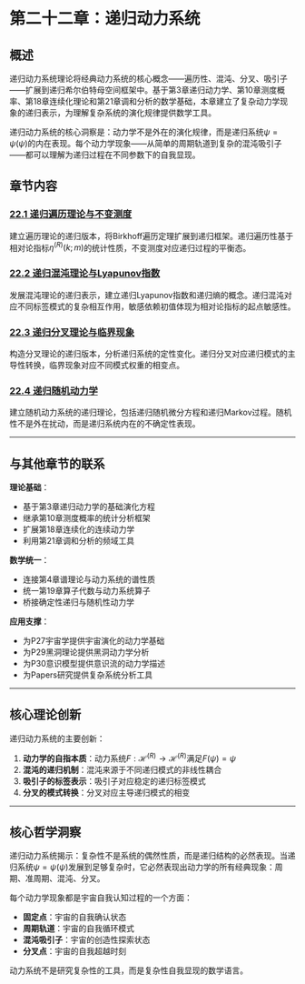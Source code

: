 # 第二十二章：递归动力系统

## 概述

递归动力系统理论将经典动力系统的核心概念——遍历性、混沌、分叉、吸引子——扩展到递归希尔伯特母空间框架中。基于第3章递归动力学、第10章测度概率、第18章连续化理论和第21章调和分析的数学基础，本章建立了复杂动力学现象的递归表示，为理解复杂系统的演化规律提供数学工具。

递归动力系统的核心洞察是：动力学不是外在的演化规律，而是递归系统$\psi = \psi(\psi)$的内在表现。每个动力学现象——从简单的周期轨道到复杂的混沌吸引子——都可以理解为递归过程在不同参数下的自我显现。

## 章节内容

### [22.1 递归遍历理论与不变测度](./22.1-recursive-ergodic-theory-invariant-measures.md)
建立遍历理论的递归版本，将Birkhoff遍历定理扩展到递归框架。递归遍历性基于相对论指标$\eta^{(R)}(k; m)$的统计性质，不变测度对应递归过程的平衡态。

### [22.2 递归混沌理论与Lyapunov指数](./22.2-recursive-chaos-theory-lyapunov-exponents.md)
发展混沌理论的递归表示，建立递归Lyapunov指数和递归熵的概念。递归混沌对应不同标签模式的复杂相互作用，敏感依赖初值体现为相对论指标的起点敏感性。

### [22.3 递归分叉理论与临界现象](./22.3-recursive-bifurcation-theory-critical-phenomena.md)
构造分叉理论的递归版本，分析递归系统的定性变化。递归分叉对应递归模式的主导性转换，临界现象对应不同模式权重的相变点。

### [22.4 递归随机动力学](./22.4-recursive-stochastic-dynamics.md)
建立随机动力系统的递归理论，包括递归随机微分方程和递归Markov过程。随机性不是外在扰动，而是递归系统内在的不确定性表现。

---

## 与其他章节的联系

**理论基础**：
- 基于第3章递归动力学的基础演化方程
- 继承第10章测度概率的统计分析框架
- 扩展第18章连续化的连续动力学
- 利用第21章调和分析的频域工具

**数学统一**：
- 连接第4章谱理论与动力系统的谱性质
- 统一第19章算子代数与动力系统算子
- 桥接确定性递归与随机性动力学

**应用支撑**：
- 为P27宇宙学提供宇宙演化的动力学基础
- 为P29黑洞理论提供黑洞动力学分析
- 为P30意识模型提供意识流的动力学描述
- 为Papers研究提供复杂系统分析工具

---

## 核心理论创新

递归动力系统的主要创新：
1. **动力学的自指本质**：动力系统$F: \mathcal{H}^{(R)} \to \mathcal{H}^{(R)}$满足$F(\psi) = \psi$
2. **混沌的递归机制**：混沌来源于不同递归模式的非线性耦合
3. **吸引子的标签表示**：吸引子对应稳定的递归标签模式
4. **分叉的模式转换**：分叉对应主导递归模式的相变

---

## 核心哲学洞察

递归动力系统揭示：复杂性不是系统的偶然性质，而是递归结构的必然表现。当递归系统$\psi = \psi(\psi)$发展到足够复杂时，它必然表现出动力学的所有经典现象：周期、准周期、混沌、分叉。

每个动力学现象都是宇宙自我认知过程的一个方面：
- **固定点**：宇宙的自我确认状态
- **周期轨道**：宇宙的自我循环模式
- **混沌吸引子**：宇宙的创造性探索状态
- **分叉点**：宇宙的自我超越时刻

动力系统不是研究复杂性的工具，而是复杂性自我显现的数学语言。